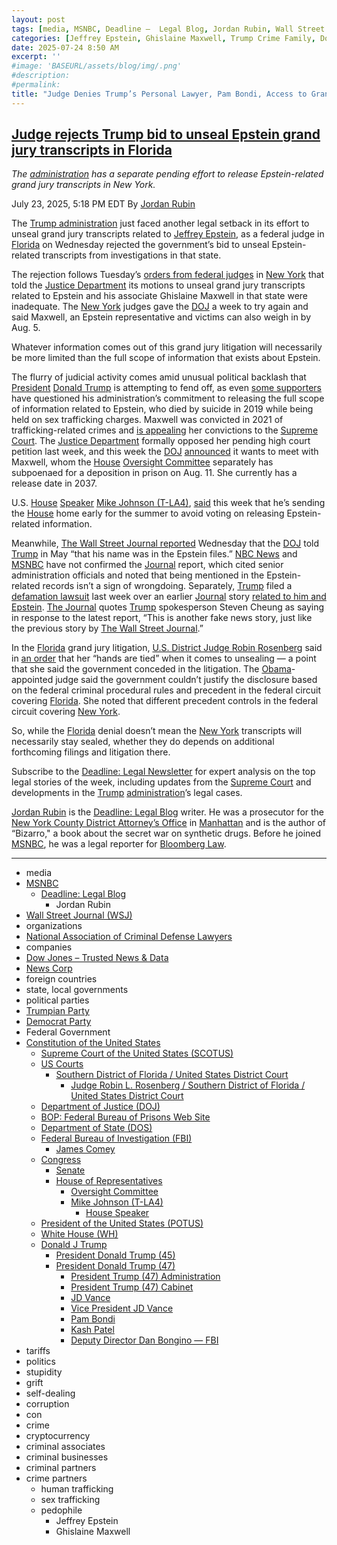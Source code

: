 ```yaml
---
layout: post
tags: [media, MSNBC, Deadline –  Legal Blog, Jordan Rubin, Wall Street Journal (WSJ), organizations, National Association of Criminal Defense Lawyers, companies, Dow Jones – Trusted News & Data, News Corp, foreign countries, state local governments, political parties, Trumpian Party, Democrat Party, Federal Government, Constitution of the United States, Supreme Court of the United States (SCOTUS), US Courts, Southern District of Florida / United States District Court, Judge Robin L. Rosenberg / Southern District of Florida / United States District Court, Department of Justice (DOJ), BOP –  Federal Bureau of Prisons Web Site, Department of State (DOS), Federal Bureau of Investigation (FBI), James Comey, Congress, Senate, House of Representatives, Oversight Committee, Mike Johnson (T-LA4), House Speaker, President of the United States (POTUS), White House (WH), Donald J Trump, President Donald Trump (45), President Donald Trump (47), President Trump (47) Administration, President Trump (47) Cabinet, JD Vance, Vice President JD Vance, Pam Bondi, Kash Patel, Deputy Director Dan Bongino — FBI, tariffs, politics, stupidity, grift, self-dealing, corruption, con, crime, cryptocurrency, criminal associates, criminal businesses, criminal partners, crime partners, human trafficking, sex trafficking, pedophile, Jeffrey Epstein, Ghislaine Maxwell]
categories: [Jeffrey Epstein, Ghislaine Maxwell, Trump Crime Family, Donald Trump]
date: 2025-07-24 8:50 AM
excerpt: ''
#image: 'BASEURL/assets/blog/img/.png'
#description:
#permalink:
title: "Judge Denies Trump’s Personal Lawyer, Pam Bondi, Access to Grand Jury Files on Jeffrey Epstein"
---
```



## [Judge rejects Trump bid to unseal Epstein grand jury transcripts in Florida](https://www.msnbc.com/deadline-white-house/deadline-legal-blog/jeffrey-epstein-grand-jury-transcripts-florida-rcna220605)

*The [administration](https://www.whitehouse.gov/administration/) has a separate pending effort to release Epstein-related grand jury transcripts in New York.*

July 23, 2025, 5:18 PM EDT
By [Jordan Rubin](https://www.msnbc.com/author/jordan-rubin-ncpn1301611)

The [Trump administration](https://www.msnbc.com/deadline-white-house/deadline-legal-blog/trump-obama-treason-presidential-immunity-rcna220479) just faced another legal setback in its effort to unseal grand jury transcripts related to [Jeffrey Epstein](https://www.msnbc.com/deadline-white-house/deadline-legal-blog/ghislaine-maxwell-blanche-meeting-doj-epstein-trump-rcna220219), as a federal judge in [Florida](https://www.myflorida.com/) on Wednesday rejected the government’s bid to unseal Epstein-related transcripts from investigations in that state.

The rejection follows Tuesday’s [orders from federal judges](https://www.msnbc.com/deadline-white-house/deadline-legal-blog/epstein-grand-jury-transcripts-maxwell-trump-motions-judges-rcna220298) in [New York](https://www.ny.gov/) that told the [Justice Department](https://www.justice.gov/) its motions to unseal grand jury transcripts related to Epstein and his associate Ghislaine Maxwell in that state were inadequate. The [New York](https://www.ny.gov/) judges gave the [DOJ](https://www.justice.gov/) a week to try again and said Maxwell, an Epstein representative and victims can also weigh in by Aug. 5.

Whatever information comes out of this grand jury litigation will necessarily be more limited than the full scope of information that exists about Epstein.

The flurry of judicial activity comes amid unusual political backlash that [President](https://www.whitehouse.gov/) [Donald Trump](https://www.donaldjtrump.com/) is attempting to fend off, as even [some supporters](https://www.politico.com/news/magazine/2025/07/14/maga-factions-epstein-fallout-reactions-00452358) have questioned his administration’s commitment to releasing the full scope of information related to Epstein, who died by suicide in 2019 while being held on sex trafficking charges. Maxwell was convicted in 2021 of trafficking-related crimes and [is appealing](https://www.msnbc.com/deadline-white-house/deadline-legal-blog/supreme-court-ghislaine-maxwell-appeal-epstein-trump-rcna220042) her convictions to the [Supreme Court](https://www.supremecourt.gov/). The [Justice Department](https://www.justice.gov/) formally opposed her pending high court petition last week, and this week the [DOJ](https://www.justice.gov/) [announced](https://www.msnbc.com/deadline-white-house/deadline-legal-blog/ghislaine-maxwell-blanche-meeting-doj-epstein-trump-rcna220219) it wants to meet with Maxwell, whom the [House](https://www.house.gov/) [Oversight Committee](https://oversight.house.gov/) separately has subpoenaed for a deposition in prison on Aug. 11. She currently has a release date in 2037.

U.S. [House](https://www.msnbc.com/) [Speaker](https://www.speaker.gov/) [Mike Johnson (T-LA4)](https://mikejohnson.house.gov/), [said](https://www.nytimes.com/2025/07/22/us/politics/mike-johnson-ends-house-session-epstein-vote.html) this week that he’s sending the [House](https://www.house.gov/) home early for the summer to avoid voting on releasing Epstein-related information.

Meanwhile, [The Wall Street Journal reported](https://www.wsj.com/politics/justice-department-told-trump-name-in-epstein-files-727a8038) Wednesday that the [DOJ](https://www.justice.gov/) told [Trump](https://www.donaldjtrump.com/) in May “that his name was in the Epstein files.” [NBC News](https://www.nbcnews.com/) and [MSNBC](https://www.msnbc.com/) have not confirmed the [Journal](https://www.wsj.com/) report, which cited senior administration officials and noted that being mentioned in the Epstein-related records isn’t a sign of wrongdoing. Separately, [Trump](https://www.donaldjtrump.com/) filed a [defamation lawsuit](https://www.msnbc.com/deadline-white-house/deadline-legal-blog/wall-street-journal-trump-epstein-lawsuit-rcna219968?icid=latestpost_bot) last week over an earlier [Journal](https://www.wsj.com/) story [related to him and Epstein](https://www.wsj.com/politics/trump-jeffrey-epstein-birthday-letter-we-have-certain-things-in-common-f918d796?gaa_at=eafs&gaa_n=ASWzDAhLG7JeR83kQFG5WZueHzcGfgQYSbm0JSic4IsIj39t8SDvJow_arC0MLA3Nw%3D%3D&gaa_ts=68814efa&gaa_sig=BtUNzaSFCs6pLtmvyCBFAGqm-6mcaQsRjgbPyhuVnMspkB-N3Kab6bbnMttp-vBGgOFa3CuFKPKhx3PigZlLhQ%3D%3D). [The Journal](https://www.wsj.com/) quotes [Trump](https://www.donaldjtrump.com/) spokesperson Steven Cheung as saying in response to the latest report, “This is another fake news story, just like the previous story by [The Wall Street Journal](https://www.wsj.com/).”

In the [Florida](https://www.myflorida.com/) grand jury litigation, [U.S. District Judge Robin Rosenberg](https://www.flsd.uscourts.gov/content/judge-robin-l-rosenberg) said in [an order](https://storage.courtlistener.com/recap/gov.uscourts.flsd.693993/gov.uscourts.flsd.693993.4.0.pdf) that her “hands are tied” when it comes to unsealing — a point that she said the government conceded in the litigation. The [Obama](https://obamawhitehouse.archives.gov/)-appointed judge said the government couldn’t justify the disclosure based on the federal criminal procedural rules and precedent in the federal circuit covering [Florida](https://www.myflorida.com/). She noted that different precedent controls in the federal circuit covering [New York](https://www.ny.gov/).

So, while the [Florida](https://www.myflorida.com/) denial doesn’t mean the [New York](https://www.ny.gov/) transcripts will necessarily stay sealed, whether they do depends on additional forthcoming filings and litigation there.

Subscribe to the [Deadline: Legal Newsletter](https://link.msnbc.com/join/5ck/msnbc-deadlinelegal-signup-inline) for expert analysis on the top legal stories of the week, including updates from the [Supreme Court](https://www.supremecourt.gov/) and developments in the [Trump](https://www.donaldjtrump.com/) [administration](https://www.whitehouse.gov/administration/)’s legal cases.

[Jordan Rubin](https://www.msnbc.com/author/jordan-rubin-ncpn1301611) is the [Deadline: Legal Blog](https://www.msnbc.com/deadline-white-house) writer. He was a prosecutor for the [New York County District Attorney’s Office](https://manhattanda.org/) in [Manhattan](https://manhattanda.org/) and is the author of “Bizarro," a book about the secret war on synthetic drugs. Before he joined [MSNBC](https://www.msnbc.com/), he was a legal reporter for [Bloomberg Law](https://pro.bloomberglaw.com/).

----
- media
- [MSNBC](https://www.msnbc.com/)
    - [Deadline: Legal Blog](https://www.msnbc.com/deadline-white-house)
        - Jordan Rubin
- [Wall Street Journal (WSJ)](https://www.wsj.com/)
- organizations 
- [National Association of Criminal Defense Lawyers](https://www.nacdl.org/)
- companies
- [Dow Jones – Trusted News & Data](https://www.dowjones.com/)
- [News Corp](http://newscorp.com/)
- foreign countries 
- state, local governments
- political parties 
- [Trumpian Party](https://www.gop.com/)
- [Democrat Party](https://www.democrats.org/)
- Federal Government 
- [Constitution of the United States](https://constitution.congress.gov/)
    - [Supreme Court of the United States (SCOTUS)](https://www.supremecourt.gov/)
    - [US Courts](https://www.uscourts.gov/)
        - [Southern District of Florida / United States District Court](https://www.flsd.uscourts.gov/content/judge-robin-l-rosenberg)
            - [Judge Robin L. Rosenberg / Southern District of Florida / United States District Court](https://www.flsd.uscourts.gov/content/judge-robin-l-rosenberg)
    - [Department of Justice (DOJ)](https://www.justice.gov/)
    - [BOP: Federal Bureau of Prisons Web Site](https://www.bop.gov/)
    - [Department of State (DOS)](https://www.state.gov/)
    - [Federal Bureau of Investigation (FBI)](https://www.fbi.gov/)
        - [James Comey](https://www.fbi.gov/history/directors/james-b-comey)
    - [Congress](https://www.congress.gov/)
        - [Senate](https://www.senate.gov/)
        - [House of Representatives](https://www.house.gov/)
            - [Oversight Committee](https://oversight.house.gov/)
            - [Mike Johnson (T-LA4)](https://mikejohnson.house.gov/)
                - [House Speaker](https://www.speaker.gov/) 
    - [President of the United States (POTUS)](https://www.whitehouse.gov/)
    - [White House (WH)](https://www.whitehouse.gov/)
    - [Donald J Trump](https://www.donaldjtrump.com/)
        - [President Donald Trump (45)](https://trumpwhitehouse.archives.gov/)
        - [President Donald Trump (47)](https://www.whitehouse.gov/administration/donald-j-trump/)
            - [President Trump (47) Administration](https://www.whitehouse.gov/administration/)
            - [President Trump (47) Cabinet](https://www.whitehouse.gov/administration/the-cabinet/)
            - [JD Vance](https://www.linkedin.com/in/jd-vance-770a9047/)
            - [Vice President JD Vance](https://www.whitehouse.gov/administration/jd-vance/)
            - [Pam Bondi](https://www.justice.gov/ag/staff-profile/meet-attorney-general)
            - [Kash Patel](https://www.fbi.gov/about/leadership-and-structure/director-patel)
            - [Deputy Director Dan Bongino — FBI](https://www.fbi.gov/about/leadership-and-structure/deputy-director-dan-bongino)
- tariffs
- politics
- stupidity
- grift
- self-dealing
- corruption
- con
- crime
- cryptocurrency 
- criminal associates
- criminal businesses
- criminal partners
- crime partners
    - human trafficking 
    - sex trafficking 
    - pedophile 
        - Jeffrey Epstein 
        - Ghislaine Maxwell

